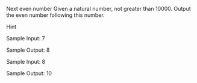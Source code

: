 Next even number
Given a natural number, not greater than 10000. Output the even number following this number.

Hint


Sample Input:
7

Sample Output:
8


Sample Input:
8

Sample Output:
10

